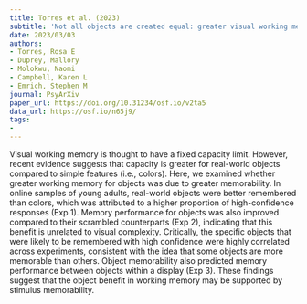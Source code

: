 ```yaml
---
title: Torres et al. (2023)
subtitle: 'Not all objects are created equal: greater visual working memory for real-world objects is related to item memorability'
date: 2023/03/03
authors:
- Torres, Rosa E
- Duprey, Mallory
- Molokwu, Naomi
- Campbell, Karen L
- Emrich, Stephen M
journal: PsyArXiv
paper_url: https://doi.org/10.31234/osf.io/v2ta5
data_url: https://osf.io/n65j9/
tags:
-
---
```


Visual working memory is thought to have a fixed capacity limit. However, recent evidence suggests that capacity is greater for real-world objects compared to simple features (i.e., colors). Here, we examined whether greater working memory for objects was due to greater memorability. In online samples of young adults, real-world objects were better remembered than colors, which was attributed to a higher proportion of high-confidence responses (Exp 1). Memory performance for objects was also improved compared to their scrambled counterparts (Exp 2), indicating that this benefit is unrelated to visual complexity. Critically, the specific objects that were likely to be remembered with high confidence were highly correlated across experiments, consistent with the idea that some objects are more memorable than others. Object memorability also predicted memory performance between objects within a display (Exp 3). These findings suggest that the object benefit in working memory may be supported by stimulus memorability.
